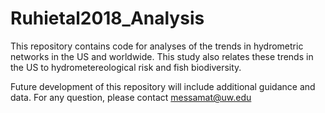 # Ruhietal2018_Analysis
This repository contains code for analyses of the trends in hydrometric networks in the US and worldwide. This study also relates these trends in the US to hydrometereological risk and fish biodiversity.

Future development of this repository will include additional guidance and data. 
For any question, please contact messamat@uw.edu
